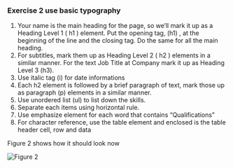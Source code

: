 ### Exercise 2 use basic typography
1. Your name is the main heading for the page, so we’ll mark it up as a Heading Level 1 ( h1 )
element. Put the opening tag, (h1) , at the beginning of the line and the closing tag. Do the same for all the main heading.
2. For subtitles, mark them up as Heading Level 2 ( h2 ) elements in a similar manner. For the text Job Title at Company mark it up as Heading Level 3 (h3).
3. Use italic tag (i) for date informations
4. Each h2 element is followed by a brief paragraph of text, mark those up as paragraph (p) elements in a similar manner.
5. Use unordered list (ul) to list down the skills.
6. Separate each items using horizontal rule.
7. Use emphasize element for each word that contains “Qualifications”
8. For character reference, use the table element and enclosed is the table header cell, row and data

Figure 2 shows how it should look now

![Figure 2](/1stsem_23-24/activities/exercise2.png)

